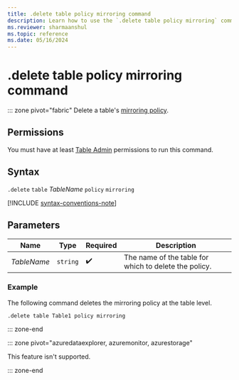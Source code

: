 ```yaml
---
title: .delete table policy mirroring command
description: Learn how to use the `.delete table policy mirroring` command to delete a table's mirroring policy.
ms.reviewer: sharmaanshul
ms.topic: reference
ms.date: 05/16/2024
---
```

# .delete table policy mirroring command

::: zone pivot="fabric"
Delete a table's [mirroring policy](mirroring-policy.md).

## Permissions

You must have at least [Table Admin](access-control/role-based-access-control.md) permissions to run this command.

## Syntax

`.delete` `table` *TableName* `policy` `mirroring`

[!INCLUDE [syntax-conventions-note](../../includes/syntax-conventions-note.md)]

## Parameters

|Name|Type|Required|Description|
|--|--|--|--|
|*TableName*| `string` | :heavy_check_mark:|The name of the table for which to delete the policy.|

### Example

The following command deletes the mirroring policy at the table level.

```kusto
.delete table Table1 policy mirroring
```

::: zone-end

::: zone pivot="azuredataexplorer, azuremonitor, azurestorage"

This feature isn't supported.

::: zone-end
